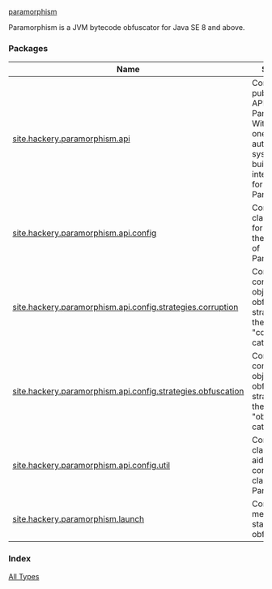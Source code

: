[paramorphism](./index.md)

Paramorphism is a JVM bytecode obfuscator for Java SE 8 and above.

### Packages

| Name | Summary |
|---|---|
| [site.hackery.paramorphism.api](site.hackery.paramorphism.api/index.md) | Contains the public-facing API for Paramorphism. With the API, one can create automated systems or build integrations for Paramorphism. |
| [site.hackery.paramorphism.api.config](site.hackery.paramorphism.api.config/index.md) | Contains classes used for configuring the behaviour of Paramorphism. |
| [site.hackery.paramorphism.api.config.strategies.corruption](site.hackery.paramorphism.api.config.strategies.corruption/index.md) | Contains configuration objects for obfuscation strategies in the "corruption" category. |
| [site.hackery.paramorphism.api.config.strategies.obfuscation](site.hackery.paramorphism.api.config.strategies.obfuscation/index.md) | Contains configuration objects for obfuscation strategies in the "obfuscation" category. |
| [site.hackery.paramorphism.api.config.util](site.hackery.paramorphism.api.config.util/index.md) | Contains utility classes that aid in defining configuration classes for Paramorphism. |
| [site.hackery.paramorphism.launch](site.hackery.paramorphism.launch/index.md) | Contains methods for starting the obfuscator. |

### Index

[All Types](alltypes/index.md)